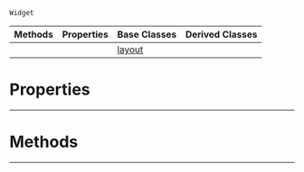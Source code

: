  `Widget`

|Methods|Properties|Base Classes|Derived Classes|
|---|---|---|---|
| | |[layout](https://github.com/dragonCASTjosh/PlasmaDocs/blob/master/code_reference/class_reference/layout.markdown)| |


 #  Properties


---  
 #  Methods


---  
 

 